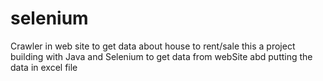 # selenium
Crawler in web site to get data about house to rent/sale
this a project building with Java and Selenium to get data from webSite abd putting the data in excel file

